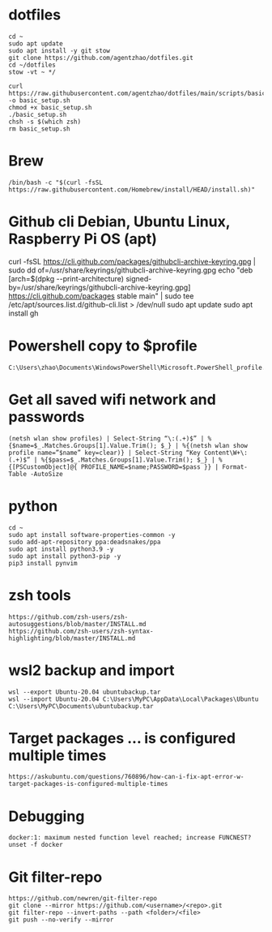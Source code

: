 # dotfiles

```
cd ~
sudo apt update
sudo apt install -y git stow
git clone https://github.com/agentzhao/dotfiles.git
cd ~/dotfiles
stow -vt ~ */

curl https://raw.githubusercontent.com/agentzhao/dotfiles/main/scripts/basic_setup.sh -o basic_setup.sh
chmod +x basic_setup.sh
./basic_setup.sh
chsh -s $(which zsh)
rm basic_setup.sh
```

# Brew

```
/bin/bash -c "$(curl -fsSL https://raw.githubusercontent.com/Homebrew/install/HEAD/install.sh)"
```

# Github cli Debian, Ubuntu Linux, Raspberry Pi OS (apt)

curl -fsSL https://cli.github.com/packages/githubcli-archive-keyring.gpg | sudo dd of=/usr/share/keyrings/githubcli-archive-keyring.gpg
echo "deb [arch=$(dpkg --print-architecture) signed-by=/usr/share/keyrings/githubcli-archive-keyring.gpg] https://cli.github.com/packages stable main" | sudo tee /etc/apt/sources.list.d/github-cli.list > /dev/null
sudo apt update
sudo apt install gh

# Powershell copy to $profile

```
C:\Users\zhao\Documents\WindowsPowerShell\Microsoft.PowerShell_profile.ps1
```

# Get all saved wifi network and passwords

```
(netsh wlan show profiles) | Select-String “\:(.+)$” | %{$name=$_.Matches.Groups[1].Value.Trim(); $_} | %{(netsh wlan show profile name=”$name” key=clear)} | Select-String “Key Content\W+\:(.+)$” | %{$pass=$_.Matches.Groups[1].Value.Trim(); $_} | %{[PSCustomObject]@{ PROFILE_NAME=$name;PASSWORD=$pass }} | Format-Table -AutoSize
```

# python

```
cd ~
sudo apt install software-properties-common -y
sudo add-apt-repository ppa:deadsnakes/ppa
sudo apt install python3.9 -y
sudo apt install python3-pip -y
pip3 install pynvim
```

# zsh tools

```
https://github.com/zsh-users/zsh-autosuggestions/blob/master/INSTALL.md
https://github.com/zsh-users/zsh-syntax-highlighting/blob/master/INSTALL.md
```

# wsl2 backup and import

```
wsl --export Ubuntu-20.04 ubuntubackup.tar
wsl --import Ubuntu-20.04 C:\Users\MyPC\AppData\Local\Packages\Ubuntu C:\Users\MyPC\Documents\ubuntubackup.tar
```

# Target packages ... is configured multiple times

```
https://askubuntu.com/questions/760896/how-can-i-fix-apt-error-w-target-packages-is-configured-multiple-times
```

# Debugging

`docker:1: maximum nested function level reached; increase FUNCNEST?`
`unset -f docker`

# Git filter-repo

```
https://github.com/newren/git-filter-repo
git clone --mirror https://github.com/<username>/<repo>.git
git filter-repo --invert-paths --path <folder>/<file>
git push --no-verify --mirror
```
